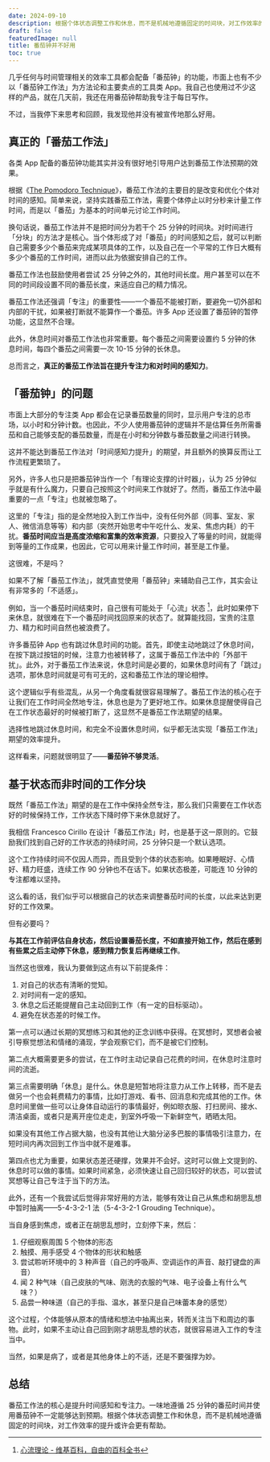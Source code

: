 ```yaml
---
date: 2024-09-10
description: 根据个体状态调整工作和休息，而不是机械地遵循固定的时间块，对工作效率的提升或许会更有帮助。
draft: false
featuredImage: null
title: 番茄钟并不好用
toc: true
---
```






几乎任何与时间管理相关的效率工具都会配备「番茄钟」的功能，市面上也有不少以「番茄钟工作法」为方法论和主要卖点的工具类 App。我自己也使用过不少这样的产品，就在几天前，我还在用番茄钟帮助我专注于每日写作。

不过，当我停下来思考和回顾，我发现他并没有被宣传地那么好用。

## 真正的「番茄工作法」

各类 App 配备的番茄钟功能其实并没有很好地引导用户达到番茄工作法预期的效果。

根据《[The Pomodoro Technique](https://web.archive.org/web/20131111142159/http://baomee.info/pdf/technique/1.pdf)》，番茄工作法的主要目的是改变和优化个体对时间的感知。简单来说，坚持实践番茄工作法，需要个体停止以时分秒来计量工作时间，而是以「番茄」为基本的时间单元讨论工作时间。

换句话说，番茄工作法并不是把时间分为若干个 25 分钟的时间块。对时间进行「分块」的方法才是核心。当个体形成了对「番茄」的时间感知之后，就可以判断自己需要多少个番茄来完成某项具体的工作，以及自己在一个平常的工作日大概有多少个番茄的工作时间，进而以此为依据安排自己的工作。

番茄工作法也鼓励使用者尝试 25 分钟之外的，其他时间长度。用户甚至可以在不同的时间段设置不同的番茄长度，来适应自己的精力情况。

番茄工作法还强调「专注」的重要性——一个番茄不能被打断，要避免一切外部和内部的干扰，如果被打断就不能算作一个番茄。许多 App 还设置了番茄钟的暂停功能，这显然不合理。

此外，休息时间对番茄工作法也非常重要。每个番茄之间需要设置约 5 分钟的休息时间，每四个番茄之间需要一次 10-15 分钟的长休息。

总而言之，**真正的番茄工作法旨在提升专注力和对时间的感知力**。

## 「番茄钟」的问题

市面上大部分的专注类 App 都会在记录番茄数量的同时，显示用户专注的总市场，以小时和分钟计数。也因此，不少人使用番茄钟的逻辑并不是估算任务所需番茄和自己能够支配的番茄数量，而是在小时和分钟数与番茄数量之间进行转换。

这并不能达到番茄工作法对「时间感知力提升」的期望，并且额外的换算反而让工作流程更繁琐了。

另外，许多人也只是把番茄钟当作一个「有理论支撑的计时器」，认为 25 分钟似乎就是有什么魔力，只要自己按照这个时间来工作就好了。然而，番茄工作法中最重要的一点「专注」也就被忽略了。

这里的「专注」指的是全然地投入到工作当中，没有任何外部（同事、室友、家人、微信消息等等）和内部（突然开始思考中午吃什么、发呆、焦虑内耗）的干扰。**番茄时间应当是高度浓缩和富集的效率资源**，只要投入了等量的时间，就能得到等量的工作成果，也因此，它可以用来计量工作时间，甚至是工作量。

这很难，不是吗？

如果不了解「番茄工作法」，就凭直觉使用「番茄钟」来辅助自己工作，其实会让有非常多的「不适感」。

例如，当一个番茄时间结束时，自己很有可能处于「心流」状态 [^1]，此时如果停下来休息，就很难在下一个番茄时间找回原来的状态了。就算能找回，宝贵的注意力、精力和时间自然也被浪费了。

许多番茄钟 App 也有跳过休息时间的功能。首先，即使主动地跳过了休息时间，在按下跳过按钮的时候，注意力也被转移了，这属于番茄工作法中的「外部干扰」。此外，对于番茄工作法来说，休息时间是必要的，如果休息时间有了「跳过」选项，那休息时间就是可有可无的，这和番茄工作法的理论相悖。

这个逻辑似乎有些混乱，从另一个角度看就很容易理解了。番茄工作法的核心在于让我们在工作时间全然地专注，休息也是为了更好地工作。如果休息提醒使得自己在工作状态最好的时候被打断了，这显然不是番茄工作法期望的结果。

选择性地跳过休息时间，和完全不设置休息时间，似乎都无法实现「番茄工作法」期望的效率提升。

这样看来，问题就很明显了——**番茄钟不够灵活**。

## 基于状态而非时间的工作分块

既然「番茄工作法」期望的是在工作中保持全然专注，那么我们只需要在工作状态好的时候保持工作，工作状态下降时停下来休息就好了。

我相信 Francesco Cirillo 在设计「番茄工作法」时，也是基于这一原则的。它鼓励我们找到自己好的工作状态的持续时间，25 分钟只是一个默认选项。

这个工作持续时间不仅因人而异，而且受到个体的状态影响。如果睡眠好、心情好、精力旺盛，连续工作 90 分钟也不在话下。如果状态极差，可能连 10 分钟的专注都难以坚持。

这么看的话，我们似乎可以根据自己的状态来调整番茄时间的长度，以此来达到更好的工作效果。

但有必要吗？

**与其在工作前评估自身状态，然后设置番茄长度，不如直接开始工作，然后在感到有些累之后主动停下休息，感到精力恢复后再继续工作**。

当然这也很难，我认为要做到这点有以下前提条件：

1. 对自己的状态有清晰的觉知。
2. 对时间有一定的感知。
3. 休息之后还能提醒自己主动回到工作（有一定的目标驱动）。
4. 避免在状态差的时候工作。

第一点可以通过长期的冥想练习和其他的正念训练中获得。在冥想时，冥想者会被引导察觉想法和情绪的涌现，学会观察它们，而不是被它们控制。

第二点大概需要更多的尝试，在工作时主动记录自己花费的时间，在休息时注意时间的流逝。

第三点需要明确「休息」是什么。休息是短暂地将注意力从工作上转移，而不是去做另一个也会耗费精力的事情，比如打游戏、看书、回消息和完成其他的工作。休息时间里做一些可以让身体自动运行的事情最好，例如晾衣服、打扫房间、接水、清洁桌面，或者只是离开座位走走，到室外呼吸一下新鲜空气，晒晒太阳。

如果没有其他工作占据大脑，也没有其他让大脑分泌多巴胺的事情吸引注意力，在短时间内再次回到工作当中就不是难事。

第四点也尤为重要，如果状态差还硬撑，效果并不会好。这时可以做上文提到的、休息时可以做的事情。如果时间紧急，必须快速让自己回归较好的状态，可以尝试冥想等让自己专注于当下的方法。

此外，还有一个我尝试后觉得非常好用的方法，能够有效让自己从焦虑和胡思乱想中暂时抽离——5-4-3-2-1 法（5-4-3-2-1 Grouding Technique）。

当自身感到焦虑，或者正在胡思乱想时，立刻停下来，然后：

1. 仔细观察周围 5 个物体的形态
2. 触摸、用手感受 4 个物体的形状和触感
3. 尝试聆听环境中的 3 种声音（自己的呼吸声、空调运作的声音、敲打键盘的声音）
4. 闻 2 种气味（自己皮肤的气味、刚洗的衣服的气味、电子设备上有什么气味？）
5. 品尝一种味道（自己的手指、温水，甚至只是自己味蕾本身的感觉）

这个过程，个体能够从原本的情绪和想法中抽离出来，转而关注当下和周边的事物。此时，如果不主动让自己回到刚才胡思乱想的状态，就很容易进入工作的专注当中。

当然，如果是病了，或者是其他身体上的不适，还是不要强撑为妙。

## 总结

番茄工作法的核心是提升时间感知和专注力。一味地遵循 25 分钟的番茄时间并使用番茄钟不一定能够达到预期。根据个体状态调整工作和休息，而不是机械地遵循固定的时间块，对工作效率的提升或许会更有帮助。

[^1]: [心流理论 - 维基百科，自由的百科全书](https://zh.wikipedia.org/zh-cn/%E5%BF%83%E6%B5%81%E7%90%86%E8%AB%96)
